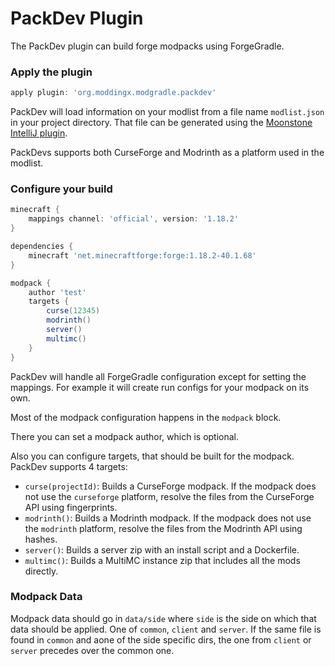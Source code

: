 # PackDev Plugin

The PackDev plugin can build forge modpacks using ForgeGradle.

### Apply the plugin

```groovy
apply plugin: 'org.moddingx.modgradle.packdev'
```

PackDev will load information on your modlist from a file name `modlist.json` in your project directory. That file can be generated using the [Moonstone IntelliJ plugin](https://github.com/ModdingX/Moonstone).

PackDevs supports both CurseForge and Modrinth as a platform used in the modlist.

### Configure your build

```groovy
minecraft {
    mappings channel: 'official', version: '1.18.2'
}

dependencies {
    minecraft 'net.minecraftforge:forge:1.18.2-40.1.68'
}

modpack {
    author 'test'
    targets {
        curse(12345)
        modrinth()
        server()
        multimc()
    }
}
```

PackDev will handle all ForgeGradle configuration except for setting the mappings. For example it will create run configs for your modpack on its own.

Most of the modpack configuration happens in the `modpack` block.

There you can set a modpack author, which is optional.

Also you can configure targets, that should be built for the modpack. PackDev supports 4 targets:

  * `curse(projectId)`: Builds a CurseForge modpack. If the modpack does not use the `curseforge` platform, resolve the files from the CurseForge API using fingerprints.
  * `modrinth()`: Builds a Modrinth modpack. If the modpack does not use the `modrinth` platform, resolve the files from the Modrinth API using hashes.
  * `server()`: Builds a server zip with an install script and a Dockerfile.
  * `multimc()`: Builds a MultiMC instance zip that includes all the mods directly.

### Modpack Data

Modpack data should go in `data/side` where `side` is the side on which that data should be applied. One of `common`, `client` and `server`. If the same file is found in `common` and aone of the side specific dirs, the one from `client` or `server` precedes over the common one.
